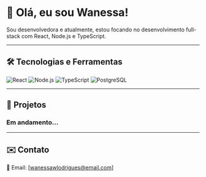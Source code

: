 # 👋 Olá, eu sou Wanessa!

Sou desenvolvedora e atualmente, estou focando no desenvolvimento full-stack com React, Node.js e TypeScript.

---

## 🛠 Tecnologias e Ferramentas

![React](https://img.shields.io/badge/-React-61DAFB?logo=react&logoColor=white&style=for-the-badge)
![Node.js](https://img.shields.io/badge/-Node.js-339933?logo=node.js&logoColor=white&style=for-the-badge)
![TypeScript](https://img.shields.io/badge/-TypeScript-007ACC?logo=typescript&logoColor=white&style=for-the-badge)
![PostgreSQL](https://img.shields.io/badge/-PostgreSQL-4169E1?logo=postgresql&logoColor=white&style=for-the-badge)

---


## 📂 Projetos

### Em andamento...
---

## ✉️ Contato

📧 Email: [wanessawlodrigues@email.com]


